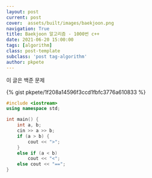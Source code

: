 ```yaml
---
layout: post
current: post
cover:  assets/built/images/baekjoon.png
navigation: True
title: Baekjoon 알고리즘 - 1000번 c++
date: 2021-06-20 15:00:00
tags: [algorithm]
class: post-template
subclass: 'post tag-algorithm'
author: pkpete
---
```


이 글은 백준 문제

{% gist pkpete/1f208a14596f3ccd1fbfc3776a610833 %}

~~~c++
#include <iostream>
using namespace std;

int main() {
	int a, b;
	cin >> a >> b;
	if (a > b) {
		cout << ">";
	}
	else if (a < b)
		cout << "<";
	else cout << "==";
}
~~~
